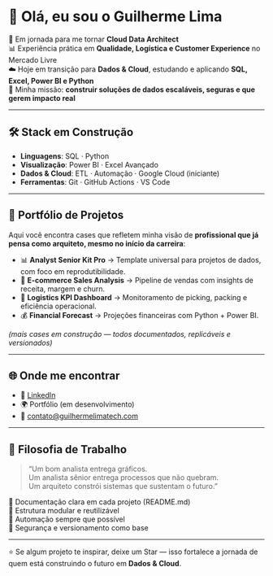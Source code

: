 # 👋 Olá, eu sou o Guilherme Lima  

🚀 Em jornada para me tornar **Cloud Data Architect**  
📊 Experiência prática em **Qualidade, Logística e Customer Experience** no Mercado Livre  
☁️ Hoje em transição para **Dados & Cloud**, estudando e aplicando **SQL, Excel, Power BI e Python**  
🎯 Minha missão: **construir soluções de dados escaláveis, seguras e que gerem impacto real**  

---

## 🛠️ Stack em Construção  
- **Linguagens**: SQL · Python  
- **Visualização**: Power BI · Excel Avançado  
- **Dados & Cloud**: ETL · Automação · Google Cloud (iniciante)  
- **Ferramentas**: Git · GitHub Actions · VS Code  

---

## 📂 Portfólio de Projetos  
Aqui você encontra cases que refletem minha visão de **profissional que já pensa como arquiteto, mesmo no início da carreira**:  

- 📊 **Analyst Senior Kit Pro** → Template universal para projetos de dados, com foco em reprodutibilidade.  
- 🛒 **E-commerce Sales Analysis** → Pipeline de vendas com insights de receita, margem e churn.  
- 🚚 **Logistics KPI Dashboard** → Monitoramento de picking, packing e eficiência operacional.  
- 💰 **Financial Forecast** → Projeções financeiras com Python + Power BI.  

*(mais cases em construção — todos documentados, replicáveis e versionados)*  

---

## 🌐 Onde me encontrar  
- 💼 [LinkedIn](https://linkedin.com/in/guilherme-lima-software-engineer)  
- 🌍 Portfólio (em desenvolvimento)  
- 📧 contato@guilhermelimatech.com  

---

## 📌 Filosofia de Trabalho  
> “Um bom analista entrega gráficos.  
> Um analista sênior entrega processos que não quebram.  
> Um arquiteto constrói sistemas que sustentam o futuro.”  

🔹 Documentação clara em cada projeto (README.md)  
🔹 Estrutura modular e reutilizável  
🔹 Automação sempre que possível  
🔹 Segurança e versionamento como base  

---

⭐ Se algum projeto te inspirar, deixe um Star — isso fortalece a jornada de quem está construindo o futuro em **Dados & Cloud**.  
